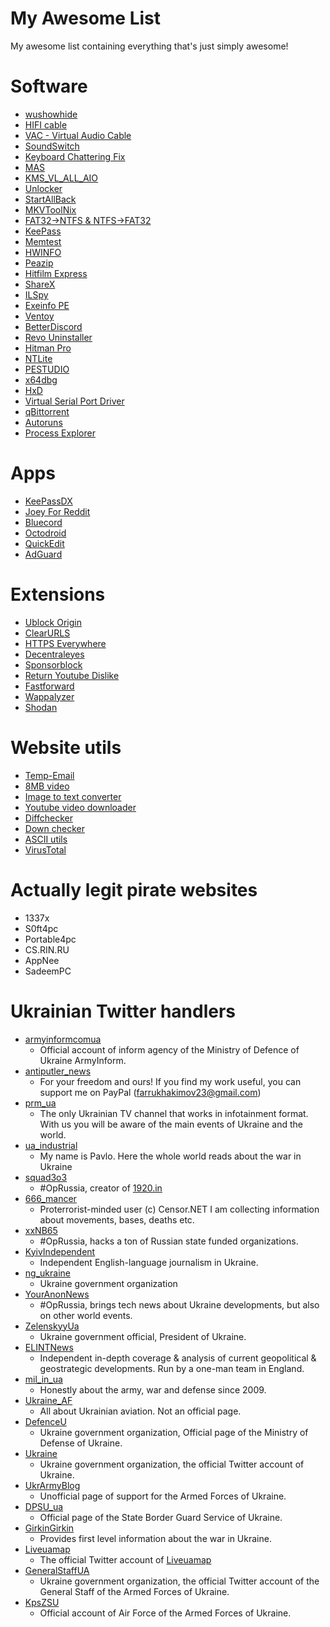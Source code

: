 # My Awesome List

My awesome list containing everything that's just simply awesome!

# Software
- [wushowhide](https://www.majorgeeks.com/mg/getmirror/wushowhide,1.html)
- [HIFI cable](http://vincent.burel.free.fr/VirtualAudioApps/HiFiCableAsioBridgeSetup_v1007.zip)
- [VAC - Virtual Audio Cable](https://vac.muzychenko.net/en/)
- [SoundSwitch](https://soundswitch.aaflalo.me/)
- [Keyboard Chattering Fix](https://www.softpedia.com/get/System/System-Miscellaneous/Keyboard-Chattering-Fix.shtml)
- [MAS](https://github.com/massgravel/Microsoft-Activation-Scripts)
- [KMS_VL_ALL_AIO](https://github.com/abbodi1406/KMS_VL_ALL_AIO)
- [Unlocker](https://filehippo.com/download_unlocker/)
- [StartAllBack](https://www.startallback.com/)
- [MKVToolNix](https://mkvtoolnix.download/downloads.html)
- [FAT32->NTFS & NTFS->FAT32](https://www.diskpart.com/AOMEI-n2f.html)
- [KeePass](https://keepass.info/)
- [Memtest](https://www.memtest86.com/)
- [HWINFO](https://www.hwinfo.com/)
- [Peazip](https://peazip.github.io/)
- [Hitfilm Express](https://fxhome.com/product/hitfilm-express)
- [ShareX](https://getsharex.com/)
- [ILSpy](https://github.com/icsharpcode/ILSpy)
- [Exeinfo PE](http://exeinfo.booomhost.com/)
- [Ventoy](https://www.ventoy.net/en/index.html)
- [BetterDiscord](https://betterdiscord.app/)
- [Revo Uninstaller](https://www.revouninstaller.com/)
- [Hitman Pro](https://www.hitmanpro.com/en-us)
- [NTLite](https://www.ntlite.com/download/)
- [PESTUDIO](https://www.winitor.com/)
- [x64dbg](https://x64dbg.com/)
- [HxD](https://mh-nexus.de/en/hxd/)
- [Virtual Serial Port Driver](https://www.eltima.com/products/vspdxp/)
- [qBittorrent](https://www.qbittorrent.org/)
- [Autoruns](https://docs.microsoft.com/en-us/sysinternals/downloads/autoruns)
- [Process Explorer](https://docs.microsoft.com/en-us/sysinternals/downloads/process-explorer)

# Apps
- [KeePassDX](https://play.google.com/store/apps/details?id=com.kunzisoft.keepass.free)
- [Joey For Reddit](https://play.google.com/store/apps/details?id=o.o.joey)
- [Bluecord](https://bluesmods.com/bluecord/)
- [Octodroid](https://f-droid.org/en/packages/com.gh4a/)
- [QuickEdit](https://play.google.com/store/apps/details?id=com.rhmsoft.edit)
- [AdGuard](https://adguard.com/en/adguard-android/overview.html)

# Extensions
- [Ublock Origin](https://chrome.google.com/webstore/detail/ublock-origin/cjpalhdlnbpafiamejdnhcphjbkeiagm)
- [ClearURLS](https://chrome.google.com/webstore/detail/clearurls/lckanjgmijmafbedllaakclkaicjfmnk)
- [HTTPS Everywhere](https://chrome.google.com/webstore/detail/https-everywhere/gcbommkclmclpchllfjekcdonpmejbdp)
- [Decentraleyes](https://chrome.google.com/webstore/detail/decentraleyes/ldpochfccmkkmhdbclfhpagapcfdljkj)
- [Sponsorblock](https://chrome.google.com/webstore/detail/sponsorblock-for-youtube/mnjggcdmjocbbbhaepdhchncahnbgone)
- [Return Youtube Dislike](https://chrome.google.com/webstore/detail/return-youtube-dislike/gebbhagfogifgggkldgodflihgfeippi)
- [Fastforward](https://chrome.google.com/webstore/detail/fastforward/icallnadddjmdinamnolclfjanhfoafe)
- [Wappalyzer](https://chrome.google.com/webstore/detail/wappalyzer-technology-pro/gppongmhjkpfnbhagpmjfkannfbllamg)
- [Shodan](https://chrome.google.com/webstore/detail/shodan/jjalcfnidlmpjhdfepjhjbhnhkbgleap)

# Website utils
- [Temp-Email](https://temp-mail.org/)
- [8MB video](https://8mb.video/)
- [Image to text converter](https://www.prepostseo.com/image-to-text)
- [Youtube video downloader](https://yt1s.io/)
- [Diffchecker](https://www.diffchecker.com/)
- [Down checker](https://downforeveryoneorjustme.com/)
- [ASCII utils](https://www.asciitohex.com/)
- [VirusTotal](https://www.virustotal.com/)

# Actually legit pirate websites
- 1337x
- S0ft4pc
- Portable4pc
- CS.RIN.RU
- AppNee
- SadeemPC

# Ukrainian Twitter handlers
* [armyinformcomua](https://twitter.com/armyinformcomua)
  * Official account of inform agency of the Ministry of Defence of Ukraine ArmyInform.
* [antiputler_news](https://twitter.com/antiputler_news)
  * For your freedom and ours! If you find my work useful, you can support me on PayPal (farrukhakimov23@gmail.com)
* [prm_ua](https://twitter.com/prm_ua)
  * The only Ukrainian TV channel that works in infotainment format. With us you will be aware of the main events of Ukraine and the world.
* [ua_industrial](https://twitter.com/ua_industrial)
  * My name is Pavlo. Here the whole world reads about the war in Ukraine
* [squad3o3](https://twitter.com/squad3o3)
  * #OpRussia, creator of [1920.in](https://1920.in/)
* [666_mancer](https://twitter.com/666_mancer)
  * Proterrorist-minded user (c) Censor.NET I am collecting information about movements, bases, deaths etc.
* [xxNB65](https://twitter.com/xxNB65)
  * #OpRussia, hacks a ton of Russian state funded organizations.
* [KyivIndependent](https://twitter.com/KyivIndependent)
  * Independent English-language journalism in Ukraine.
* [ng_ukraine](https://twitter.com/ng_ukraine)
  * Ukraine government organization
* [YourAnonNews](https://twitter.com/YourAnonNews)
  * #OpRussia, brings tech news about Ukraine developments, but also on other world events.
* [ZelenskyyUa](https://twitter.com/ZelenskyyUa)
  * Ukraine government official, President of Ukraine.
* [ELINTNews](https://twitter.com/ELINTNews)
  * Independent in-depth coverage & analysis of current geopolitical & geostrategic developments. Run by a one-man team in England.
* [mil_in_ua](https://twitter.com/mil_in_ua)
  * Honestly about the army, war and defense since 2009.
* [Ukraine_AF](https://twitter.com/Ukraine_AF)
  * All about Ukrainian aviation. Not an official page.
* [DefenceU](https://twitter.com/DefenceU)
  * Ukraine government organization, Official page of the Ministry of Defense of Ukraine.
* [Ukraine](https://twitter.com/Ukraine)
  * Ukraine government organization, the official Twitter account of Ukraine.
* [UkrArmyBlog](https://twitter.com/UkrArmyBlog)
  * Unofficial page of support for the Armed Forces of Ukraine.
* [DPSU_ua](https://twitter.com/DPSU_ua)
  * Official page of the State Border Guard Service of Ukraine.
* [GirkinGirkin](https://twitter.com/GirkinGirkin)
  * Provides first level information about the war in Ukraine.
* [Liveuamap](https://twitter.com/Liveuamap)
  * The official Twitter account of [Liveuamap](https://liveuamap.com/)
* [GeneralStaffUA](https://twitter.com/GeneralStaffUA)
  * Ukraine government organization, the official Twitter account of the General Staff of the Armed Forces of Ukraine.
* [KpsZSU](https://twitter.com/KpsZSU)
  * Official account of Air Force of the Armed Forces of Ukraine.
